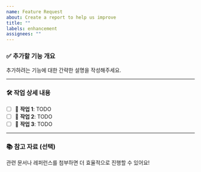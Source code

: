```yaml
---
name: Feature Request
about: Create a report to help us improve
title: ""
labels: enhancement
assignees: ""
---
```


### ✅ 추가할 기능 개요

추가하려는 기능에 대한 간략한 설명을 작성해주세요.

---

### 🛠️ 작업 상세 내용

- [ ] 📌 **작업 1**: TODO
- [ ] 📌 **작업 2**: TODO
- [ ] 📌 **작업 3**: TODO

---

### 📚 참고 자료 (선택)

관련 문서나 레퍼런스를 첨부하면 더 효율적으로 진행할 수 있어요!

